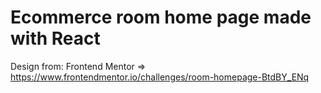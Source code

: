 # Ecommerce room home page made with React
Design from: Frontend Mentor => https://www.frontendmentor.io/challenges/room-homepage-BtdBY_ENq
